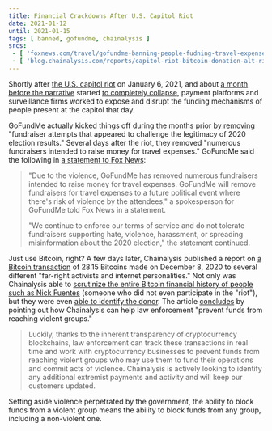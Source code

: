 ```yaml
---
title: Financial Crackdowns After U.S. Capitol Riot
date: 2021-01-12
until: 2021-01-15
tags: [ banned, gofundme, chainalysis ]
srcs:
 - [ 'foxnews.com/travel/gofundme-banning-people-fudning-travel-expenses-for-violent-political-events-following-dc-riots', 'archive.ph/UnAvg' ]
 - [ 'blog.chainalysis.com/reports/capitol-riot-bitcoin-donation-alt-right-domestic-extremism', 'archive.ph/Cxl5f' ]
---
```


Shortly after [the U.S. capitol
riot](https://greenwald.substack.com/p/the-new-domestic-war-on-terror-is) on
January 6, 2021, and about [a month before the
narrative](https://greenwald.substack.com/p/the-false-and-exaggerated-claims)
started [to completely
collapse](https://greenwald.substack.com/p/as-the-insurrection-narrative-crumbles),
payment platforms and surveillance firms worked to expose and disrupt the
funding mechanisms of people present at the capitol that day.

GoFundMe actually kicked things off during the months prior [by
removing](https://archive.ph/UnAvg#selection-1305.17-1305.119) "fundraiser
attempts that appeared to challenge the legitimacy of 2020 election results."
Several days after the riot, they removed "numerous fundraisers intended to
raise money for travel expenses." GoFundMe said the following in [a statement
to Fox News](https://archive.ph/UnAvg#selection-1277.0-1285.194):

> "Due to the violence, GoFundMe has removed numerous fundraisers intended to
> raise money for travel expenses. GoFundMe will remove fundraisers for travel
> expenses to a future political event where there's risk of violence by the
> attendees," a spokesperson for GoFundMe told Fox News in a statement.
>
> "We continue to enforce our terms of service and do not tolerate fundraisers
> supporting hate, violence, harassment, or spreading misinformation about the
> 2020 election," the statement continued.

Just use Bitcoin, right? A few days later, Chainalysis published a report on [a
Bitcoin transaction](https://archive.ph/Cxl5f#selection-325.0-325.232) of 28.15
Bitcoins made on December 8, 2020 to several different "far-right activists and
internet personalities." Not only was Chainalysis able to [scrutinize the
entire Bitcoin financial history of people such as Nick
Fuentes](https://archive.ph/Cxl5f#selection-381.0-381.219) (someone who did not
even participate in the "riot"), but they were even [able to identify the
donor](https://archive.ph/Cxl5f#selection-317.0-317.570). The article
[concludes](https://archive.ph/Cxl5f#selection-451.317-451.735) by pointing out
how Chainalysis can help law enforcement "prevent funds from reaching violent
groups."

> Luckily, thanks to the inherent transparency of cryptocurrency blockchains,
> law enforcement can track these transactions in real time and work with
> cryptocurrency businesses to prevent funds from reaching violent groups who
> may use them to fund their operations and commit acts of violence.
> Chainalysis is actively looking to identify any additional extremist payments
> and activity and will keep our customers updated.

Setting aside violence perpetrated by the government, the ability to block
funds from a violent group means the ability to block funds from any group,
including a non-violent one.
